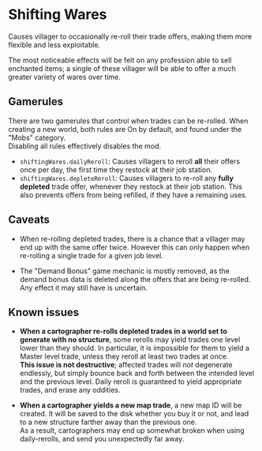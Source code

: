 # Shifting Wares

Causes villager to occasionally re-roll their trade offers, making them more flexible and less exploitable.

The most noticeable effects will be felt on any profession able to sell enchanted items; a single of these villager will be able to offer a much greater variety of wares over time.

## Gamerules

There are two gamerules that control when trades can be re-rolled. When creating a new world, both rules are On by default, and found under the "Mobs" category.  
Disabling all rules effectively disables the mod.
- `shiftingWares.dailyReroll`:
	Causes villagers to reroll **all** their offers once per day, the first time they restock at their job station.
- `shiftingWares.depleteReroll`:
	Causes villagers to re-roll any **fully depleted** trade offer, whenever they restock at their job station.
	This also prevents offers from being refilled, if they have a remaining uses.

## Caveats

- When re-rolling depleted trades, there is a chance that a villager may end up with the same offer twice. However this can only happen when re-rolling a single trade for a given job level.

- The "Demand Bonus" game mechanic is mostly removed, as the demand bonus data is deleted along the offers that are being re-rolled. Any effect it may still have is uncertain.

## Known issues

- **When a cartographer re-rolls depleted trades in a world set to generate with no structure**, some rerolls may yield trades one level lower than they should.
In particular, it is impossible for them to yield a Master level trade, unless they reroll at least two trades at once.  
**This issue is not destructive**; affected trades will _not_ degenerate endlessly, but simply bounce back and forth between the intended level and the previous level. Daily reroll is guaranteed to yield appropriate trades, and erase any oddities.

- **When a cartographer yields a new map trade**, a new map ID will be created. It will be saved to the disk whether you buy it or not, and lead to a new structure farther away than the previous one.  
As a result, cartographers may end up somewhat broken when using daily-rerolls, and send you unexpectedly far away.
